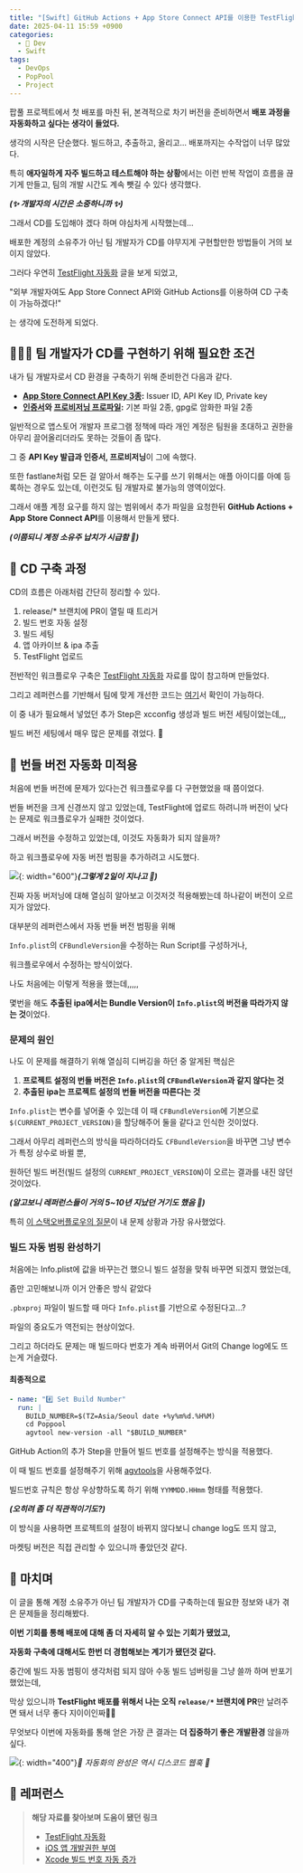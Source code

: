 ```yaml
---
title: "[Swift] GitHub Actions + App Store Connect API를 이용한 TestFlight 배포 자동화 - 외부 개발자로서 CD 구축하기"
date: 2025-04-11 15:59 +0900
categories:
  - 🍎 Dev
  - Swift
tags:
  - DevOps
  - PopPool
  - Project
---
```


팝풀 프로젝트에서 첫 배포를 마친 뒤, 본격적으로 차기 버전을 준비하면서 **배포 과정을 자동화하고 싶다는 생각이 들었다.**

생각의 시작은 단순했다. 빌드하고, 추출하고, 올리고... 배포까지는 수작업이 너무 많았다.

특히 **애자일하게 자주 빌드하고 테스트해야 하는 상황**에서는 이런 반복 작업이 흐름을 끊기게 만들고, 팀의 개발 시간도 계속 뺏길 수 있다 생각했다.

_**(✨ 개발자의 시간은 소중하니까 ✨)**_

그래서 CD를 도입해야 겠다 하며 야심차게 시작했는데...

배포한 계정의 소유주가 아닌 팀 개발자가 CD를 야무지게 구현할만한 방법들이 거의 보이지 않았다.

그러다 우연히 [TestFlight 자동화](https://sujinnaljin.medium.com/ci-cd-github-actions-%EB%A5%BC-%EC%9D%B4%EC%9A%A9%ED%95%9C-testflight-%EC%97%85%EB%A1%9C%EB%93%9C-%EC%9E%90%EB%8F%99%ED%99%94-8ecdbeb227a3) 글을 보게 되었고, 

"외부 개발자여도 App Store Connect API와 GitHub Actions를 이용하여 CD 구축이 가능하겠다!"

는 생각에 도전하게 되었다.

## 🧑🏻‍💻 팀 개발자가 CD를 구현하기 위해 필요한 조건

내가 팀 개발자로서 CD 환경을 구축하기 위해 준비한건 다음과 같다.

- **[App Store Connect API Key 3종](https://developer.apple.com/help/app-store-connect/get-started/app-store-connect-api/):** Issuer ID, API Key ID, Private key
- **[인증서](https://hsdev.tistory.com/entry/iOS-%EC%95%B1-%EB%B0%B0%ED%8F%AC-1-2-Certificates-%EC%9D%B8%EC%A6%9D%EC%84%9C-%EC%83%9D%EC%84%B1%ED%95%98%EA%B8%B0)와 [프로비저닝 프로파일](https://hsdev.tistory.com/entry/iOS-%EC%95%B1-%EB%B0%B0%ED%8F%AC-3-Provisioning-Profile-%ED%94%84%EB%A1%9C%EB%B9%84%EC%A0%80%EB%8B%9D-%ED%94%84%EB%A1%9C%ED%8C%8C%EC%9D%BC-%EC%83%9D%EC%84%B1%ED%95%98%EA%B8%B0):** 기본 파일 2종, gpg로 암화한 파일 2종

일반적으로 앱스토어 개발자 프로그램 정책에 따라 개인 계정은 팀원을 초대하고 권한을 아무리 끌어올리더라도 못하는 것들이 좀 많다.

그 중 **API Key 발급과 인증서, 프로비저닝**이 그에 속했다. 

또한 fastlane처럼 모든 걸 알아서 해주는 도구를 쓰기 위해서는 애플 아이디를 아예 등록하는 경우도 있는데, 이런것도 팀 개발자로 불가능의 영역이었다.

그래서 애플 계정 요구를 하지 않는 범위에서 추가 파일을 요청한뒤 **GitHub Actions + App Store Connect API**를 이용해서 만들게 됐다.

_**(이쯤되니 계정 소유주 납치가 시급함 🤣)**_

## 🔁 CD 구축 과정

CD의 흐름은 아래처럼 간단히 정리할 수 있다. 

1. release/* 브랜치에 PR이 열릴 때 트리거
2. 빌드 번호 자동 설정
3. 빌드 세팅
4. 앱 아카이브 & ipa 추출
5. TestFlight 업로드

전반적인 워크플로우 구축은 [TestFlight 자동화](https://sujinnaljin.medium.com/ci-cd-github-actions-%EB%A5%BC-%EC%9D%B4%EC%9A%A9%ED%95%9C-testflight-%EC%97%85%EB%A1%9C%EB%93%9C-%EC%9E%90%EB%8F%99%ED%99%94-8ecdbeb227a3) 자료를 많이 참고하며 만들었다. 

그리고 레퍼런스를 기반해서 팀에 맞게 개선한 코드는 [여기](https://github.com/PopPool/iOS/blob/develop/.github/workflows/deploy_on_release.yml)서 확인이 가능하다.

이 중 내가 필요해서 넣었던 추가 Step은 xcconfig 생성과 빌드 버전 세팅이었는데,,,

빌드 버전 세팅에서 매우 많은 문제를 겪었다. 💢

## 🚨 번들 버전 자동화 미적용

처음에 번들 버전에 문제가 있다는건 워크플로우를 다 구현했었을 때 쯤이었다.

번들 버전을 크게 신경쓰지 않고 있었는데, TestFlight에 업로드 하려니까 버전이 낮다는 문제로 워크플로우가 실패한 것이었다.

그래서 버전을 수정하고 있었는데, 이것도 자동화가 되지 않을까? 

하고 워크플로우에 자동 버전 범핑을 추가하려고 시도했다.

![](assets/img/post/2025/04_11_난리난_커밋.png){: width="600"}_**(그렇게 2일이 지나고 🫠)**_

진짜 자동 버저닝에 대해 열심히 알아보고 이것저것 적용해봤는데 하나같이 버전이 오르지가 않았다.

대부분의 레퍼런스에서 자동 번들 버전 범핑을 위해 

`Info.plist`의 `CFBundleVersion`을 수정하는 Run Script를 구성하거나, 

워크플로우에서 수정하는 방식이었다.

나도 처음에는 이렇게 적용을 했는데,,,,,

몇번을 해도 **추출된 ipa에서는 Bundle Version이 `Info.plist`의 버전을 따라가지 않는 것**이었다.

### 문제의 원인

나도 이 문제를 해결하기 위해 열심히 디버깅을 하던 중 알게된 핵심은

1. **프로젝트 설정의 번들 버전은 `Info.plist`의 `CFBundleVersion`과 같지 않다는 것**
2. **추출된 ipa는 프로젝트 설정의 번들 버전을 따른다는 것**

`Info.plist`는 변수를 넣어줄 수 있는데 이 때 `CFBundleVersion`에 기본으로 `$(CURRENT_PROJECT_VERSION)`을 할당해주어 둘을 같다고 인식한 것이었다.

그래서 아무리 레퍼런스의 방식을 따라하더라도 `CFBundleVersion`을 바꾸면 그냥 변수가 특정 상수로 바뀔 뿐,

원하던 빌드 버전(빌드 설정의 `CURRENT_PROJECT_VERSION`)이 오르는 결과를 내진 않던 것이었다.

_**(알고보니 레퍼런스들이 거의 5~10년 지났던 거기도 했음 🥲)**_

특히 [이 스택오버플로우의 질문](https://stackoverflow.com/questions/69261679/current-project-version-in-build-settings-not-updating-as-expected/73365699)이 내 문제 상황과 가장 유사했었다.

### 빌드 자동 범핑 완성하기

처음에는 Info.plist에 값을 바꾸는건 했으니 빌드 설정을 맞춰 바꾸면 되겠지 했었는데,

좀만 고민해보니까 이거 안좋은 방식 같았다

`.pbxproj` 파일이 빌드할 때 마다 `Info.plist`를 기반으로 수정된다고...?

파일의 중요도가 역전되는 현상이었다.

그리고 하더라도 문제는 매 빌드마다 번호가 계속 바뀌어서 Git의 Change log에도 뜨는게 거슬렸다.

#### **최종적으로**

```yaml
- name: "#️⃣ Set Build Number"
  run: |
    BUILD_NUMBER=$(TZ=Asia/Seoul date +%y%m%d.%H%M)
    cd Poppool
    agvtool new-version -all "$BUILD_NUMBER"
```

GitHub Action의 추가 Step을 만들어 빌드 번호를 설정해주는 방식을 적용했다.

이 때 빌드 번호를 설정해주기 위해 [agvtools](https://developer.apple.com/library/archive/qa/qa1827/_index.html)을 사용해주었다.

빌드번호 규칙은 항상 우상향하도록 하기 위해 `YYMMDD.HHmm` 형태를 적용했다.

_**(오히려 좀 더 직관적이기도?)**_

이 방식을 사용하면 프로젝트의 설정이 바뀌지 않다보니 change log도 뜨지 않고,

마켓팅 버전은 직접 관리할 수 있으니까 좋았던것 같다.

## 🏁 마치며

이 글을 통해 계정 소유주가 아닌 팀 개발자가 CD를 구축하는데 필요한 정보와 내가 겪은 문제들을 정리해봤다.

**이번 기회를 통해 배포에 대해 좀 더 자세히 알 수 있는 기회가 됐었고,** 

**자동화 구축에 대해서도 한번 더 경험해보는 계기가 됐던것 같다.**

중간에 빌드 자동 범핑이 생각처럼 되지 않아 수동 빌드 넘버링을 그냥 쓸까 하며 반포기 했었는데,

막상 있으니까 **TestFlight 배포를 위해서 나는 오직 `release/*` 브랜치에 PR**만 날려주면 돼서 너무 좋다 지이이인짜👍🏻

무엇보다 이번에 자동화를 통해 얻은 가장 큰 결과는 **더 집중하기 좋은 개발환경** 않을까 싶다.

![](assets/img/post/2025/04_11_테스트플라이트_웹훅.png){: width="400"}_🔔 자동화의 완성은 역시 디스코드 웹훅 🔔_

## 🔗 레퍼런스
> **해당 자료를 찾아보며 도움이 됐던 링크**
>- [TestFlight 자동화](https://sujinnaljin.medium.com/ci-cd-github-actions-%EB%A5%BC-%EC%9D%B4%EC%9A%A9%ED%95%9C-testflight-%EC%97%85%EB%A1%9C%EB%93%9C-%EC%9E%90%EB%8F%99%ED%99%94-8ecdbeb227a3)
>- [iOS 앱 개발권한 부여](https://cheolheelee.tistory.com/415)
>- [Xcode 빌드 번호 자동 증가](https://medium.com/@mateuszsiatrak/automating-build-number-increments-in-xcode-with-custom-format-a-practical-guide-bcc90a19f716)